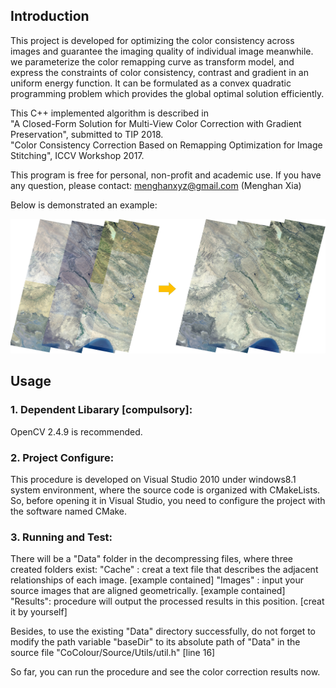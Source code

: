 ## Introduction

This project is developed for optimizing the color consistency across images and guarantee the imaging
quality of individual image meanwhile. we parameterize the color remapping curve as transform model, 
and express the constraints of color consistency, contrast and gradient in an uniform energy function. It 
can be formulated as a convex quadratic programming problem which provides the global optimal solution efficiently.

This C++ implemented algorithm is described in  
"A Closed-Form Solution for Multi-View Color Correction with Gradient Preservation", submitted to TIP 2018.   
"Color Consistency Correction Based on Remapping Optimization for Image Stitching", ICCV Workshop 2017.

This program is free for personal, non-profit and academic use. If you have any question, please contact: menghanxyz@gmail.com (Menghan Xia)

Below is demonstrated an example: 

<img src="Docs/demo_show.jpg" width="900px"/>


## Usage
### 1. Dependent Libarary [compulsory]:
OpenCV 2.4.9 is recommended.

### 2. Project Configure:
This procedure is developed on Visual Studio 2010 under windows8.1 system environment,
where the source code is organized with CMakeLists. So, before opening it in Visual Studio,
you need to configure the project with the software named CMake.

### 3. Running and Test:
There will be a "Data" folder in the decompressing files, where three created folders exist:
"Cache"  : creat a text file that describes the adjacent relationships of each image. [example contained]
"Images" : input your source images that are aligned geometrically. [example contained]
"Results": procedure will output the processed results in this position. [creat it by yourself]

Besides, to use the existing "Data" directory successfully, do not forget to modify the path variable 
"baseDir" to its absolute path of "Data" in the source file "CoColour/Source/Utils/util.h" [line 16]

So far, you can run the procedure and see the color correction results now. 